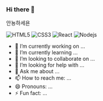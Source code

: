 ### Hi there 👋

안뇽하세욘

![HTML5](https://img.shields.io/badge/HTML5-E34F26?logo=HTML5&logoColor=white)
![CSS3](https://img.shields.io/badge/CSS3-1572B6?logo=CSS3&logoColor=white)
![React](https://img.shields.io/badge/React-61DAFB?logo=React&logoColor=white)
![Nodejs](https://img.shields.io/badge/Nodejs-339933?style=flat&logo=Node.js&logoColor=white)



- 🔭 I’m currently working on ...
- 🌱 I’m currently learning ...
- 👯 I’m looking to collaborate on ...
- 🤔 I’m looking for help with ...
- 💬 Ask me about ...
- 📫 How to reach me: ...
- 😄 Pronouns: ...
- ⚡ Fun fact: ...
